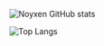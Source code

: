 ![Noyxen GitHub stats](https://github-readme-stats.vercel.app/api?username=Noyxen&show_icons=true&theme=radical)

![Top Langs](https://github-readme-stats.vercel.app/api/top-langs/?username=Noyxen&hide_progress=true)
